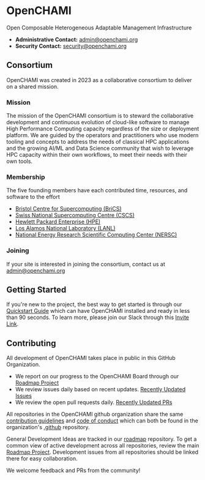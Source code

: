 # OpenCHAMI
Open Composable Heterogeneous Adaptable Management Infrastructure

* **Administrative Contact:** admin@openchami.org
* **Security Contact:** security@openchami.org

## Consortium

OpenCHAMI was created in 2023 as a collaborative consortium to deliver on a shared mission.

### Mission

The mission of the OpenCHAMI consortium is to steward the collaborative development and continuous evolution of cloud-like software to manage High Performance Computing capacity regardless of the size or deployment platform.  We are guided by the operators and practitioners who use modern tooling and concepts to address the needs of classical HPC applications and the growing AI/ML and Data Science community that wish to leverage HPC capacity within their own workflows, to meet their needs with their own tools.

### Membership

The five founding members have each contributed time, resources, and software to the effort

* [Bristol Centre for Supercomputing (BriCS)](https://www.bristol.ac.uk/campaigns/bristol-supercomputing/)
* [Swiss National Supercomputing Centre (CSCS)](https://www.cscs.ch/)
* [Hewlett Packard Enterprise (HPE)](https://www.hpe.com/us/en/compute/hpc/supercomputing)
* [Los Alamos National Laboratory (LANL)](https://www.lanl.gov/)
* [National Energy Research Scientific Computing Center (NERSC)](https://www.nersc.gov/)

### Joining

If your site is interested in joining the consortium, contact us at [admin@openchami.org](admin@openchami.org)


## Getting Started

If you're new to the project, the best way to get started is through our [Quickstart Guide](https://openchami.org/guides/getting_started/) which can have OpenCHAMI installed and ready in less than 90 seconds.  To learn more, please join our Slack through this [Invite Link](https://join.slack.com/t/openchami/shared_invite/zt-2xn9wctqq-tptRqPUeFQtTsENRkrCkBg).

## Contributing

All development of OpenCHAMI takes place in public in this GitHub Organization.

* We report on our progress to the OpenCHAMI Board through our [Roadmap Project](https://github.com/orgs/OpenCHAMI/projects/1)
* We review issues daily based on recent updates. [Recently Updated Issues](https://github.com/search?q=org%3AOpenCHAMI++&type=issues&state=open&s=updated&o=desc)
* We review the open pull requests daily. [Recently Updated PRs](https://github.com/search?q=org%3AOpenCHAMI++&type=pullrequests&s=updated&o=desc&state=open)

All repositories in the OpenCHAMI github organization share the same [contribution guidelines](https://github.com/OpenCHAMI/.github/blob/main/CONTRIBUTING.md) and [code of conduct](https://github.com/OpenCHAMI/.github/blob/main/CODE_OF_CONDUCT.md) which can both be found in the organization's [.github](https://github.com/OpenCHAMI/.github) repository.

General Development Ideas are tracked in our [roadmap](https://github.com/OpenCHAMI/roadmap) repository.  To get a common view of active development across all repositories, review the main [Roadmap Project](https://github.com/orgs/OpenCHAMI/projects/1).  Development issues from all repositories should be linked there for easy collaboration.

We welcome feedback and PRs from the community!
